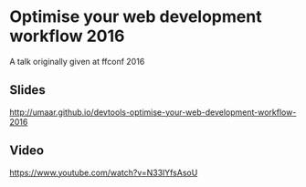 
# Optimise your web development workflow 2016

A talk originally given at ffconf 2016

## Slides

http://umaar.github.io/devtools-optimise-your-web-development-workflow-2016

## Video

https://www.youtube.com/watch?v=N33lYfsAsoU